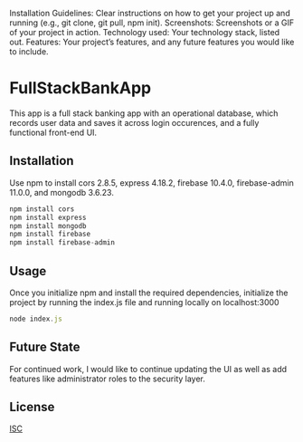 Installation Guidelines: Clear instructions on how to get your project up and running (e.g., git clone, git pull, npm init).
Screenshots: Screenshots or a GIF of your project in action.
Technology used: Your technology stack, listed out. 
Features: Your project’s features, and any future features you would like to include.

# FullStackBankApp

This app is a full stack banking app with an operational database, which records user data and saves it across login occurences, and a fully functional front-end UI.

## Installation

Use npm to install cors 2.8.5, express 4.18.2, firebase 10.4.0, firebase-admin 11.0.0, and mongodb 3.6.23.

```javascript
npm install cors
npm install express
npm install mongodb
npm install firebase
npm install firebase-admin
```

## Usage

Once you initialize npm and install the required dependencies, initialize the project by running the index.js file and running locally on localhost:3000

```javascript
node index.js
```

## Future State

For continued work, I would like to continue updating the UI as well as add features like administrator roles to the security layer.

## License

[ISC](https://choosealicense.com/licenses/isc/)